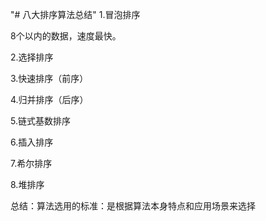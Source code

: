 "# 八大排序算法总结"
1.冒泡排序

8个以内的数据，速度最快。

2.选择排序

3.快速排序（前序）

4.归并排序（后序）

5.链式基数排序

6.插入排序

7.希尔排序

8.堆排序

总结：算法选用的标准：是根据算法本身特点和应用场景来选择

